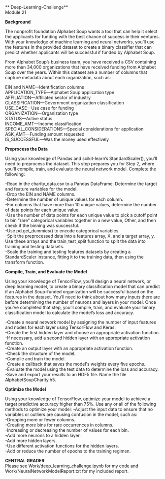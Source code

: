 ** Deep-Learning-Challenge**  
Module 21 

**Background**

The nonprofit foundation Alphabet Soup wants a tool that can help it select the applicants
for funding with the best chance of success in their ventures. With your knowledge of machine
learning and neural networks, you’ll use the features in the provided dataset to create a binary
classifier that can predict whether applicants will be successful if funded by Alphabet Soup.

From Alphabet Soup’s business team, you have received a CSV containing more than 34,000
organizations that have received funding from Alphabet Soup over the years. Within this dataset
are a number of columns that capture metadata about each organization, such as:

EIN and NAME—Identification columns  
APPLICATION_TYPE—Alphabet Soup application type  
AFFILIATION—Affiliated sector of industry  
CLASSIFICATION—Government organization classification  
USE_CASE—Use case for funding  
ORGANIZATION—Organization type  
STATUS—Active status  
INCOME_AMT—Income classification  
SPECIAL_CONSIDERATIONS—Special considerations for application  
ASK_AMT—Funding amount requested  
IS_SUCCESSFUL—Was the money used effectively  

**Preprocess the Data**

Using your knowledge of Pandas and scikit-learn’s StandardScaler(), you’ll need to preprocess
the dataset. This step prepares you for Step 2, where you'll compile, train, and evaluate the
neural network model. Complete the following:

-Read in the charity_data.csv to a Pandas DataFrame. Determine the target and feature variables for the model.  
-Drop the EIN and NAME columns.  
-Determine the number of unique values for each column.  
-For columns that have more than 10 unique values, determine the number of data points for each unique value.  
-Use the number of data points for each unique value to pick a cutoff point to bin "rare" categorical variables together in a new value, Other, and then check if the binning was successful.  
-Use pd.get_dummies() to encode categorical variables.  
-Split the preprocessed data into a features array, X, and a target array, y. Use these arrays and the train_test_split function to split the data into training and testing datasets.  
-Scale the training and testing features datasets by creating a StandardScaler instance, fitting it to the training data, then using the transform function.

**Compile, Train, and Evaluate the Model**

Using your knowledge of TensorFlow, you’ll design a neural network, or deep learning model,
to create a binary classification model that can predict if an Alphabet Soup-funded organization
will be successful based on the features in the dataset. You’ll need to think about how many 
inputs there are before determining the number of neurons and layers in your model. Once you’ve 
completed that step, you’ll compile, train, and evaluate your binary classification model to 
calculate the model’s loss and accuracy.

-Create a neural network model by assigning the number of input features and nodes for each layer using TensorFlow and Keras.  
-Create the first hidden layer and choose an appropriate activation function.  
-If necessary, add a second hidden layer with an appropriate activation function.  
-Create an output layer with an appropriate activation function.  
-Check the structure of the model.  
-Compile and train the model.  
-Create a callback that saves the model's weights every five epochs.  
-Evaluate the model using the test data to determine the loss and accuracy.  
-Save and export your results to an HDF5 file. Name the file AlphabetSoupCharity.h5.  

**Optimize the Model**

Using your knowledge of TensorFlow, optimize your model to achieve a target predictive
accuracy higher than 75%. Use any or all of the following methods to optimize your model:
-Adjust the input data to ensure that no variables or outliers are causing confusion in the model, such as:  
-Dropping more or fewer columns.  
-Creating more bins for rare occurrences in columns.  
-Increasing or decreasing the number of values for each bin.  
-Add more neurons to a hidden layer.  
-Add more hidden layers.  
-Use different activation functions for the hidden layers.  
-Add or reduce the number of epochs to the training regimen.  

**CENTRAL GRADER**  
    Please see Work/deep_learning_challenge.ipynb for my code and Work/NeuralNetworkModelReport.txt for my included report. 
